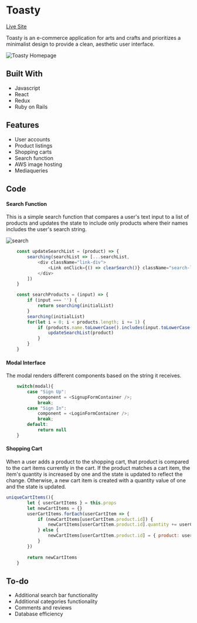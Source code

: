 # Toasty
[Live Site](http://toasty-fullstack.herokuapp.com/#/)

Toasty is an e-commerce application for arts and crafts and prioritizes a minimalist design to provide a clean, aesthetic user interface.

![Toasty Homepage](https://toasty-dev.s3-us-west-1.amazonaws.com/toasty.png)

## Built With 
* Javascript
* React
* Redux
* Ruby on Rails

## Features 
* User accounts
* Product listings
* Shopping carts
* Search function
* AWS image hosting
* Mediaqueries

## Code

#### Search Function
This is a simple search function that compares a user's text input to a list of products and updates the state to include only products where their names includes the user's search string.

![search](https://toasty-dev.s3-us-west-1.amazonaws.com/icons/search3.gif)

```javascript
    const updateSearchList = (product) => {
        searching(searchList => [...searchList, 
            <div className="link-div">
                <Link onClick={() => clearSearch()} className="search-link" to={`/products/${product.id}`}>{showLess(product.name)}</Link>
            </div>
        ])
    }

    const searchProducts = (input) => {
        if (input === '') {
            return searching(initialList)
        }
        searching(initialList)
        for(let i = 0; i < products.length; i += 1) {
            if (products.name.toLowerCase().includes(input.toLowerCase())) {
                updateSearchList(product)
            }
        }
    }
```

#### Modal Interface
The modal renders different components based on the string it receives.

```javascript
    switch(modal){
        case "Sign Up":
            component = <SignupFormContainer />;
            break;
        case "Sign In":
            component = <LoginFormContainer />;
            break;
        default: 
            return null
    }
```

#### Shopping Cart
When a user adds a product to the shopping cart, that product is compared to the cart items currently in the cart. If the product matches a cart item, the item's quantity is increased by one and the state is updated to reflect the change. Otherwise, a new cart item is created with a quantity value of one and the state is updated.
```javascript
uniqueCartItems(){
        let { userCartItems } = this.props
        let newCartItems = {}
        userCartItems.forEach(userCartItem => {
            if (newCartItems[userCartItem.product.id]) {
                newCartItems[userCartItem.product.id].quantity += userCartItem.quantity
            } else {
                newCartItems[userCartItem.product.id] = { product: userCartItem.product, quantity: userCartItem.quantity, deleteableId: userCartItem.id}
            }
        })
        
        return newCartItems
    }
```

## To-do
* Additional search bar functionality
* Additional categories functionality
* Comments and reviews
* Database efficiency
